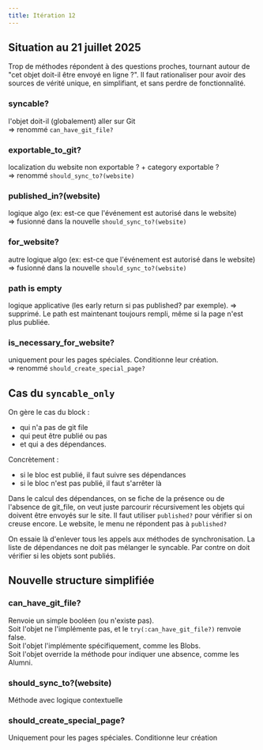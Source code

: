 ```yaml
---
title: Itération 12
---
```


## Situation au 21 juillet 2025

Trop de méthodes répondent à des questions proches, tournant autour de "cet objet doit-il être envoyé en ligne ?".
Il faut rationaliser pour avoir des sources de vérité unique, en simplifiant, et sans perdre de fonctionnalité.

### syncable?
l'objet doit-il (globalement) aller sur Git  
=> renommé `can_have_git_file?`

### exportable_to_git?
localization du website non exportable ? + category exportable ?  
=> renommé `should_sync_to?(website)`

### published_in?(website)
logique algo (ex: est-ce que l'événement est autorisé dans le website)  
=> fusionné dans la nouvelle `should_sync_to?(website)`

### for_website? 
autre logique algo (ex: est-ce que l'événement est autorisé dans le website) 
=> fusionné dans la nouvelle `should_sync_to?(website)`

### path is empty 
logique applicative (les early return si pas published? par exemple). 
=> supprimé. Le path est maintenant toujours rempli, même si la page n'est plus publiée.

### is_necessary_for_website? 
uniquement pour les pages spéciales. Conditionne leur création.  
=> renommé `should_create_special_page?`

## Cas du `syncable_only`

On gère le cas du block :
- qui n'a pas de git file
- qui peut être publié ou pas
- et qui a des dépendances.


Concrètement : 
- si le bloc est publié, il faut suivre ses dépendances
- si le bloc n'est pas publié, il faut s'arrêter là


Dans le calcul des dépendances, on se fiche de la présence ou de l'absence de git_file, on veut juste parcourir récursivement les objets qui doivent être envoyés sur le site.
Il faut utiliser `published?` pour vérifier si on creuse encore.
Le website, le menu ne répondent pas à `published?`

On essaie là d'enlever tous les appels aux méthodes de synchronisation. La liste de dépendances ne doit pas mélanger le syncable. Par contre on doit vérifier si les objets sont publiés.


## Nouvelle structure simplifiée

### can_have_git_file?
Renvoie un simple booléen (ou n'existe pas).  
Soit l'objet ne l'implémente pas, et le `try(:can_have_git_file?)` renvoie false.  
Soit l'objet l'implémente spécifiquement, comme les Blobs.  
Soit l'objet override la méthode pour indiquer une absence, comme les Alumni.

### should_sync_to?(website) 
Méthode avec logique contextuelle

### should_create_special_page? 
Uniquement pour les pages spéciales. Conditionne leur création